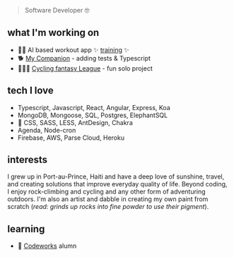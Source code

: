 > Software Developer 🤓

## what I'm working on

- 🤸🏻  AI based workout app ✨ [training](https://github.com/natashajvandam/final-project-GymAlytics) ✨
- 🐕  [My Companion](https://github.com/natashajvandam/solo-project-pet-app) - adding tests & Typescript
- 🚴🏻‍♂️  [Cycling fantasy League](https://github.com/natashajvandam/GrannyGearGroupetto) - fun solo project

## tech I love

- Typescript, Javascript, React, Angular, Express, Koa
- MongoDB, Mongoose, SQL, Postgres, ElephantSQL
- 🎨  CSS, SASS, LESS, AntDesign, Chakra
- Agenda, Node-cron
- Firebase, AWS, Parse Cloud, Heroku

## interests

I grew up in Port-au-Prince, Haiti and have a deep love of sunshine, travel, and creating solutions that improve everyday quality of life. Beyond coding, I enjoy rock-climbing and cycling and any other form of adventuring outdoors. I'm also an artist and dabble in creating my own paint from scratch (*read: grinds up rocks into fine powder to use their pigment*). 

## learning

- 🌱  [Codeworks](https://codeworks.me/software-engineering-bootcamp/) alumn

